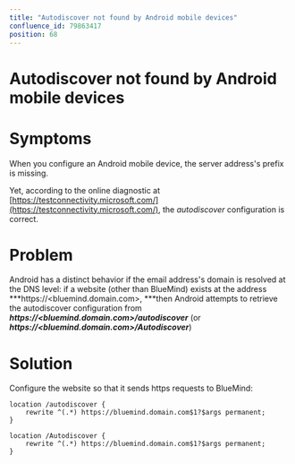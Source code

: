 ```yaml
---
title: "Autodiscover not found by Android mobile devices"
confluence_id: 79863417
position: 68
---
```

# Autodiscover not found by Android mobile devices


# Symptoms

When you configure an Android mobile device, the server address's prefix is missing.

Yet, according to the online diagnostic at [https://testconnectivity.microsoft.com/](https://testconnectivity.microsoft.com/), the *autodiscover* configuration is correct. 

# Problem

Android has a distinct behavior if the email address's domain is resolved at the DNS level: if a website (other than BlueMind) exists at the address ***https://&lt;bluemind.domain.com>, ***then Android attempts to retrieve the autodiscover configuration from ***https://&lt;bluemind.domain.com>/autodiscover*** (or ***https://&lt;bluemind.domain.com>/Autodiscover***)

# Solution

Configure the website so that it sends https requests to BlueMind:


```
location /autodiscover {
    rewrite ^(.*) https://bluemind.domain.com$1?$args permanent;
}

location /Autodiscover {
    rewrite ^(.*) https://bluemind.domain.com$1?$args permanent;
} 
```


